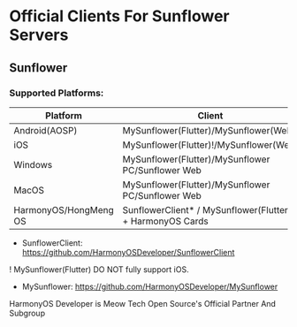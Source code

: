 # Official Clients For Sunflower Servers

## Sunflower

### Supported Platforms:

| Platform              | Client                                                   |
| --------------------- | ---------------------------------------------------------|
| Android(AOSP)         | MySunflower(Flutter)/MySunflower(Web)                    |
| iOS                   | MySunflower(Flutter)!/MySunflower(Web)                   |
| Windows               | MySunflower(Flutter)/MySunflower PC/Sunflower Web        |
| MacOS                 | MySunflower(Flutter)/MySunflower PC/Sunflower Web        | 
| HarmonyOS/HongMeng OS | SunflowerClient* / MySunflower(Flutter) + HarmonyOS Cards|

* SunflowerClient: https://github.com/HarmonyOSDeveloper/SunflowerClient

! MySunflower(Flutter) DO NOT fully support iOS.

* MySunflower: https://github.com/HarmonyOSDeveloper/MySunflower

HarmonyOS Developer is Meow Tech Open Source's Official Partner And Subgroup
